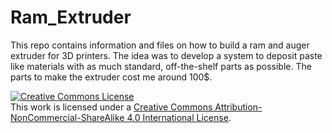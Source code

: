 # Ram_Extruder

This repo contains information and files on how to build a ram and auger extruder for 3D printers. The idea was to develop a system to deposit paste like materials with as much standard, off-the-shelf parts as possible. The parts to make the extruder cost me around 100$.  

<a rel="license" href="http://creativecommons.org/licenses/by-nc-sa/4.0/"><img alt="Creative Commons License" style="border-width:0" src="https://i.creativecommons.org/l/by-nc-sa/4.0/88x31.png" /></a><br />This work is licensed under a <a rel="license" href="http://creativecommons.org/licenses/by-nc-sa/4.0/">Creative Commons Attribution-NonCommercial-ShareAlike 4.0 International License</a>.
